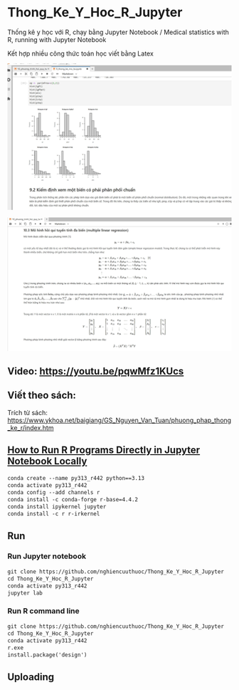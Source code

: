 # Thong_Ke_Y_Hoc_R_Jupyter
Thống kê y học với R, chạy bằng Jupyter Notebook / Medical statistics with R, running with Jupyter Notebook

Kết hợp nhiều công thức toán học viết bằng Latex

![](./images/r_jupyter_01.jpg)


![](./images/r_jupyter_02.jpg)

## Video: https://youtu.be/pqwMfz1KUcs
## Viết theo sách:
Trích từ sách: https://www.ykhoa.net/baigiang/GS_Nguyen_Van_Tuan/phuong_phap_thong_ke_r/index.htm

## [How to Run R Programs Directly in Jupyter Notebook Locally](https://www.freecodecamp.org/news/how-to-run-r-programs-directly-in-jupyter-notebook-locally/)
```
conda create --name py313_r442 python==3.13
conda activate py313_r442
conda config --add channels r
conda install -c conda-forge r-base=4.4.2
conda install ipykernel jupyter
conda install -c r r-irkernel
```
## Run
### Run Jupyter notebook
```
git clone https://github.com/nghiencuuthuoc/Thong_Ke_Y_Hoc_R_Jupyter
cd Thong_Ke_Y_Hoc_R_Jupyter
conda activate py313_r442
jupyter lab

```
### Run R command line

```
git clone https://github.com/nghiencuuthuoc/Thong_Ke_Y_Hoc_R_Jupyter
cd Thong_Ke_Y_Hoc_R_Jupyter
conda activate py313_r442
r.exe
install.package('design')
```

## Uploading


